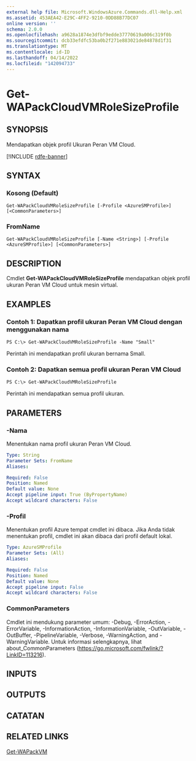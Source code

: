 ```yaml
---
external help file: Microsoft.WindowsAzure.Commands.dll-Help.xml
ms.assetid: 453AEA42-E29C-4FF2-9210-0DD88B77DC07
online version: ''
schema: 2.0.0
ms.openlocfilehash: a9628a1874e3dfbf9edde37770619a006c319f0b
ms.sourcegitcommit: dcb33efdfc53ba0b2f271e883021de84878d1f31
ms.translationtype: MT
ms.contentlocale: id-ID
ms.lasthandoff: 04/14/2022
ms.locfileid: "142094733"
---
```

# Get-WAPackCloudVMRoleSizeProfile

## SYNOPSIS
Mendapatkan objek profil Ukuran Peran VM Cloud.

[!INCLUDE [rdfe-banner](../../includes/rdfe-banner.md)]

## SYNTAX

### Kosong (Default)
```
Get-WAPackCloudVMRoleSizeProfile [-Profile <AzureSMProfile>] [<CommonParameters>]
```

### FromName
```
Get-WAPackCloudVMRoleSizeProfile [-Name <String>] [-Profile <AzureSMProfile>] [<CommonParameters>]
```

## DESCRIPTION
Cmdlet **Get-WAPackCloudVMRoleSizeProfile** mendapatkan objek profil ukuran Peran VM Cloud untuk mesin virtual.

## EXAMPLES

### Contoh 1: Dapatkan profil ukuran Peran VM Cloud dengan menggunakan nama
```
PS C:\> Get-WAPackCloudVMRoleSizeProfile -Name "Small"
```

Perintah ini mendapatkan profil ukuran bernama Small.

### Contoh 2: Dapatkan semua profil ukuran Peran VM Cloud
```
PS C:\> Get-WAPackCloudVMRoleSizeProfile
```

Perintah ini mendapatkan semua profil ukuran.

## PARAMETERS

### -Nama
Menentukan nama profil ukuran Peran VM Cloud.

```yaml
Type: String
Parameter Sets: FromName
Aliases: 

Required: False
Position: Named
Default value: None
Accept pipeline input: True (ByPropertyName)
Accept wildcard characters: False
```

### -Profil
Menentukan profil Azure tempat cmdlet ini dibaca.
Jika Anda tidak menentukan profil, cmdlet ini akan dibaca dari profil default lokal.

```yaml
Type: AzureSMProfile
Parameter Sets: (All)
Aliases: 

Required: False
Position: Named
Default value: None
Accept pipeline input: False
Accept wildcard characters: False
```

### CommonParameters
Cmdlet ini mendukung parameter umum: -Debug, -ErrorAction, -ErrorVariable, -InformationAction, -InformationVariable, -OutVariable, -OutBuffer, -PipelineVariable, -Verbose, -WarningAction, and -WarningVariable. Untuk informasi selengkapnya, lihat about_CommonParameters (https://go.microsoft.com/fwlink/?LinkID=113216).

## INPUTS

## OUTPUTS

## CATATAN

## RELATED LINKS

[Get-WAPackVM](./Get-WAPackVM.md)


